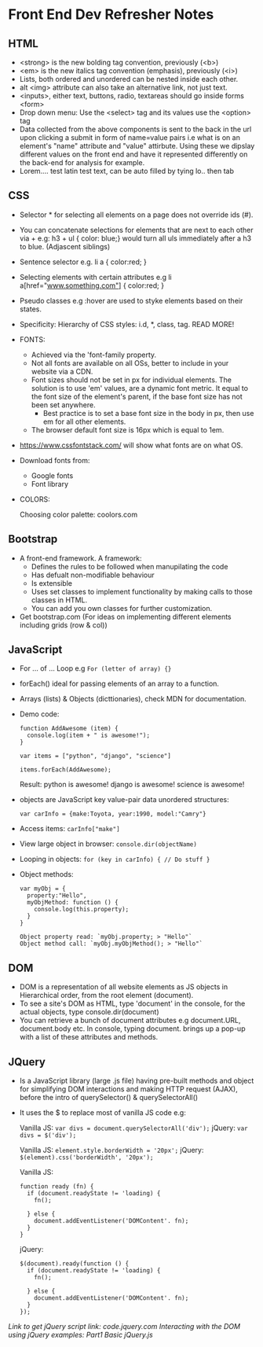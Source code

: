 # Front End Dev Refresher Notes

## HTML

- &lt;strong> is the new bolding tag convention, previously (&lt;b>)
- &lt;em> is the new italics tag convention (emphasis), previously (&lt;i>)
- Lists, both ordered and unordered can be nested inside each other.
- alt &lt;img> attribute can also take an alternative link, not just text.
- &lt;inputs>, either text, buttons, radio, textareas should go inside forms &lt;form>
- Drop down menu: Use the &lt;select> tag and its values use the &lt;option> tag
- Data collected from the above components is sent to the back in the url upon clicking a submit
   in form of name=value pairs i.e what is on an element's "name" attribute and "value" attirbute.
   Using these we dipslay different values on the front end and have it represented differently on the back-end for analysis for example.
- Lorem.... test latin test text, can be auto filled by tying lo.. then tab

## CSS

- Selector * for selecting all elements on a page does not override ids (#).
- You can concatenate selections for elements that are next to each other via + e.g:
  h3 + ul { color: blue;} would turn all uls immediately after a h3 to blue. (Adjascent siblings)
- Sentence selector e.g. li a { color:red; }
- Selecting elements with certain attributes e.g li a[href="www.something.com"] { color:red; }
- Pseudo classes e.g :hover are used to styke elements based on their states.
- Specificity: Hierarchy of CSS styles: i.d, *, class, tag. READ MORE!
- FONTS:

  - Achieved via the 'font-family property.
  - Not all fonts are available on all OSs, better to include in your website via a CDN.
  - Font sizes should not be set in px for individual elements. The solution is to use 'em' values,
    are a dynamic font metric. It equal to the font size of the element's parent, if the base font
    size has not been set anywhere.
    - Best practice is to set a base font size in the body in px, then use em for all other elements.
  - The browser default font size is 16px which is equal to 1em.

- <https://www.cssfontstack.com/> will show what fonts are on what OS.
- Download fonts from:

  - Google fonts
  - Font library

- COLORS:

  Choosing color palette: coolors.com

## Bootstrap

- A front-end framework. A framework:
  - Defines the rules to be followed when manupilating the code
  - Has defualt non-modifiable behaviour
  - Is extensible
  - Uses set classes to implement functionality by making calls to those classes in HTML.
  - You can add you own classes for further customization.
- Get bootstrap.com (For ideas on implementing different elements including grids (row & col))

## JavaScript

- For ... of ... Loop e.g `For (letter of array) {}`
- forEach() ideal for passing elements of an array to a function.
- Arrays (lists) & Objects (dicttionaries), check MDN for documentation.
- Demo code:

      function AddAwesome (item) {
        console.log(item + " is awesome!");
      }

      var items = ["python", "django", "science"]

      items.forEach(AddAwesome);

  Result:
  python is awesome!
  django is awesome!
  science is awesome!

- objects are JavaScript key value-pair data unordered structures:

    `var carInfo = {make:Toyota, year:1990, model:"Camry"}`

- Access items: `carInfo["make"]`

- View large object in browser: `console.dir(objectName)`
- Looping in objects: `for (key in carInfo) { // Do stuff }`
- Object methods:

      var myObj = {
        property:"Hello",
        myObjMethod: function () {
          console.log(this.property);
        }
      }

      Object property read: `myObj.property; > "Hello"`
      Object method call: `myObj.myObjMethod(); > "Hello"`

## DOM

- DOM is a representation of all website elements as JS objects in Hierarchical order, from the root element (document).
- To see a site's DOM as HTML, type 'document' in the console, for the actual objects, type console.dir(document)
- You can retrieve a bunch of document attributes e.g document.URL, document.body etc. In console, typing document. brings up a pop-up with a list of these attributes and methods.

## JQuery

- Is a JavaScript library (large .js file) having pre-built methods and object for simplifying DOM interactions and making HTTP request (AJAX), before the intro of querySelector() & querySelectorAll()
- It uses the $ to replace most of vanilla JS code e.g:

  Vanilla JS: `var divs = document.querySelectorAll('div');`
  jQuery: `var divs = $('div');`

  Vanilla JS: `element.style.borderWidth = '20px';`
  jQuery: `$(element).css('borderWidth', '20px');`

  Vanilla JS:

      function ready (fn) {
        if (document.readyState != 'loading) {
          fn();

        } else {
          document.addEventListener('DOMContent'. fn);
        }
      }

  jQuery:

      $(document).ready(function () {
        if (document.readyState != 'loading) {
          fn();

        } else {
          document.addEventListener('DOMContent'. fn);
        }
      });

_Link to get jQuery script link: code.jquery.com_
_Interacting with the DOM using jQuery examples: Part1_ _Basic_ _jQuery.js_
